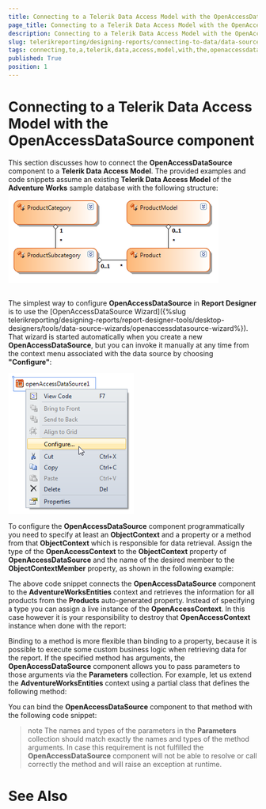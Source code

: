 ```yaml
---
title: Connecting to a Telerik Data Access Model with the OpenAccessDataSource component
page_title: Connecting to a Telerik Data Access Model with the OpenAccessDataSource component | for Telerik Reporting Documentation
description: Connecting to a Telerik Data Access Model with the OpenAccessDataSource component
slug: telerikreporting/designing-reports/connecting-to-data/data-source-components/openaccessdatasource-component/connecting-to-a-telerik-data-access-model-with-the-openaccessdatasource-component
tags: connecting,to,a,telerik,data,access,model,with,the,openaccessdatasource,component
published: True
position: 1
---
```


# Connecting to a Telerik Data Access Model with the OpenAccessDataSource component



This section discusses how to connect the __OpenAccessDataSource__ component to a __Telerik Data Access Model__.
    	The provided examples and code snippets assume an existing __Telerik Data Access Model__ of the __Adventure Works__ 
    	sample database with the following structure:![](images/DataSources/OpenAccessDataSourceAdventureWorksEntityModel.png)

## 

The simplest way to configure __OpenAccessDataSource__ in __Report Designer__ is to use 
      	the [OpenAccessDataSource Wizard]({%slug telerikreporting/designing-reports/report-designer-tools/desktop-designers/tools/data-source-wizards/openaccessdatasource-wizard%}). That wizard is started automatically when you create a new __OpenAccessDataSource__, but you can invoke 
      	it manually at any time from the context menu associated with the data source by choosing __"Configure"__:

![](images/DataSources/OpenAccessDataSourceConfigure.png)

To configure the __OpenAccessDataSource__ component programmatically you need to specify at least an __ObjectContext__
      	and a property or a method from that __ObjectContext__ which is responsible for data retrieval. Assign the type of 
      	the __OpenAccessContext__ to the __ObjectContext__ property of __OpenAccessDataSource__ and the name of the desired member to the 
      	__ObjectContextMember__ property, as shown in the following example:
      	

	



	



The above code snippet connects the __OpenAccessDataSource__ component to the __AdventureWorksEntities__ 
      	context and retrieves the information for all products from the __Products__ auto-generated property.
Instead of specifying a type you can assign a live instance of the __OpenAccessContext__. In this case however it is 
      	your responsibility to destroy that __OpenAccessContext__ instance when done with the report:
      	

	



	



Binding to a method is more flexible than binding to a property, because it is possible to execute some 
      	custom business logic when retrieving data for the report. If the specified method has arguments, the 
      	__OpenAccessDataSource__ component allows you to pass parameters to those arguments via the __Parameters__ collection. 
      	For example, let us extend the __AdventureWorksEntities__ context using a partial class that defines the following
      	method:
      	

	



	



You can bind the __OpenAccessDataSource__ component to that method with the following code snippet:
      	

	



	



>note The names and types of the parameters in the  __Parameters__  collection should match exactly the names and 	types of the method arguments. In case this requirement is not fulfilled the  __OpenAccessDataSource__  component will 	not be able to resolve or call correctly the method and will raise an exception at runtime.


# See Also

